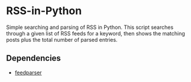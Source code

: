 # RSS-in-Python
Simple searching and parsing of RSS in Python. This script searches through a given list of RSS feeds for a keyword, then shows the matching posts plus the total number of parsed entries. 

## Dependencies
* [feedparser](https://github.com/kurtmckee/feedparser)
